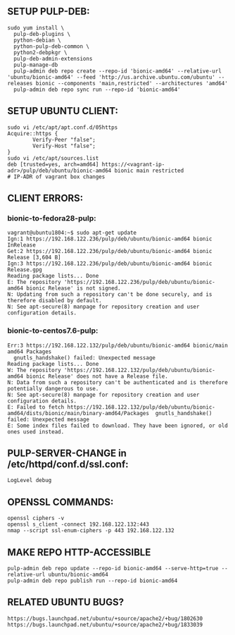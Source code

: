 ##  SETUP PULP-DEB:
    sudo yum install \
      pulp-deb-plugins \
      python-debian \
      python-pulp-deb-common \
      python2-debpkgr \
      pulp-deb-admin-extensions
      pulp-manage-db
      pulp-admin deb repo create --repo-id 'bionic-amd64' --relative-url 'ubuntu/bionic-amd64' --feed 'http://us.archive.ubuntu.com/ubuntu' --releases bionic --components 'main,restricted' --architectures 'amd64'
      pulp-admin deb repo sync run --repo-id 'bionic-amd64'

## SETUP UBUNTU CLIENT:
    sudo vi /etc/apt/apt.conf.d/05https
    Acquire::https {
            Verify-Peer "false";
            Verify-Host "false";
    }
    sudo vi /etc/apt/sources.list
    deb [trusted=yes, arch=amd64] https://<vagrant-ip-adr>/pulp/deb/ubuntu/bionic-amd64 bionic main restricted
    # IP-ADR of vagrant box changes

## CLIENT ERRORS:
### bionic-to-fedora28-pulp:
    vagrant@ubuntu1804:~$ sudo apt-get update
    Ign:1 https://192.168.122.236/pulp/deb/ubuntu/bionic-amd64 bionic InRelease
    Get:2 https://192.168.122.236/pulp/deb/ubuntu/bionic-amd64 bionic Release [3,604 B]
    Ign:3 https://192.168.122.236/pulp/deb/ubuntu/bionic-amd64 bionic Release.gpg
    Reading package lists... Done
    E: The repository 'https://192.168.122.236/pulp/deb/ubuntu/bionic-amd64 bionic Release' is not signed.
    N: Updating from such a repository can't be done securely, and is therefore disabled by default.
    N: See apt-secure(8) manpage for repository creation and user configuration details.

### bionic-to-centos7.6-pulp:
    Err:3 https://192.168.122.132/pulp/deb/ubuntu/bionic-amd64 bionic/main amd64 Packages
      gnutls_handshake() failed: Unexpected message
    Reading package lists... Done
    W: The repository 'https://192.168.122.132/pulp/deb/ubuntu/bionic-amd64 bionic Release' does not have a Release file.
    N: Data from such a repository can't be authenticated and is therefore potentially dangerous to use.
    N: See apt-secure(8) manpage for repository creation and user configuration details.
    E: Failed to fetch https://192.168.122.132/pulp/deb/ubuntu/bionic-amd64/dists/bionic/main/binary-amd64/Packages  gnutls_handshake() failed: Unexpected message
    E: Some index files failed to download. They have been ignored, or old ones used instead.

## PULP-SERVER-CHANGE in /etc/httpd/conf.d/ssl.conf:
    LogLevel debug

## OPENSSL COMMANDS:
    openssl ciphers -v
    openssl s_client -connect 192.168.122.132:443
    nmap --script ssl-enum-ciphers -p 443 192.168.122.132

## MAKE REPO HTTP-ACCESSIBLE
    pulp-admin deb repo update --repo-id bionic-amd64 --serve-http=true --relative-url ubuntu/bionic-amd64
    pulp-admin deb repo publish run --repo-id bionic-amd64

## RELATED UBUNTU BUGS?
    https://bugs.launchpad.net/ubuntu/+source/apache2/+bug/1802630
    https://bugs.launchpad.net/ubuntu/+source/apache2/+bug/1833039
